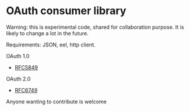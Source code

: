 OAuth consumer library
======================

Warning: 
	this is experimental code, shared for collaboration purpose. 
	It is likely to change a lot in the future.
    
Requirements:
JSON, eel, http client.
    

OAuth 1.0
* [RFC5849](http://tools.ietf.org/html/rfc5849)

OAuth 2.0
* [RFC6749](http://tools.ietf.org/html/rfc6749)

Anyone wanting to contribute is welcome
